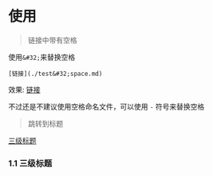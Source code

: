 # 使用

>链接中带有空格

使用`&#32;`来替换空格

```
[链接](./test&#32;space.md)
```
效果:
[链接](./test&#32;space.md)

不过还是不建议使用空格命名文件，可以使用 `-` 符号来替换空格

>跳转到标题

[三级标题](#1.1%C2%A0三级标题)

### 1.1 三级标题
